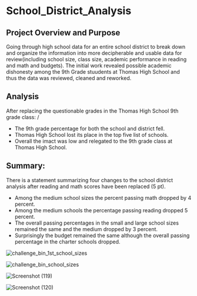 # School_District_Analysis


## Project Overview and Purpose
Going through high school data for an entire school district to break down and organize the information into more decipherable and usable data for review(including school size, class size, academic performance in reading and math and budgets).
The initial work revealed possible academic dishonesty among the 9th Grade stuudents at Thomas High School and thus the data was reviewed, cleaned and reworked. 


## Analysis

After replacing the questionable grades in the Thomas High School 9th grade class: /
- The 9th grade percentage for both the school and district fell.
- Thomas High School lost its place in the top five list of schools. 
- Overall the imact was low and relegated to the 9th grade class at Thomas High School. 

## Summary:

There is a statement summarizing four changes to the school district analysis after reading and math scores have been replaced (5 pt).
- Among the medium school sizes the percent passing math dropped by 4 percent. 
- Among the medium schools the percentage passing reading dropped 5 percent. 
- The overall passing percentages in the small and large school sizes remained the same and the medium dropped by 3 percent. 
- Surprisingly the budget remained the same although the overall passing percentage in the charter schools dropped. 

![challenge_bin_1st_school_sizes](https://user-images.githubusercontent.com/90067477/137683160-83a77710-d8e8-4734-9134-10a4eddd9dbc.png)


![challenge_bin_school_sizes](https://user-images.githubusercontent.com/90067477/137683191-8029b3f1-9d35-4394-8449-0e796504146d.png)

![Screenshot (119)](https://user-images.githubusercontent.com/90067477/137684273-25c32988-2680-4c40-97aa-ae4790199262.png)

![Screenshot (120)](https://user-images.githubusercontent.com/90067477/137684298-55aded34-4ea6-4a8a-9e18-0776fbc30982.png)


